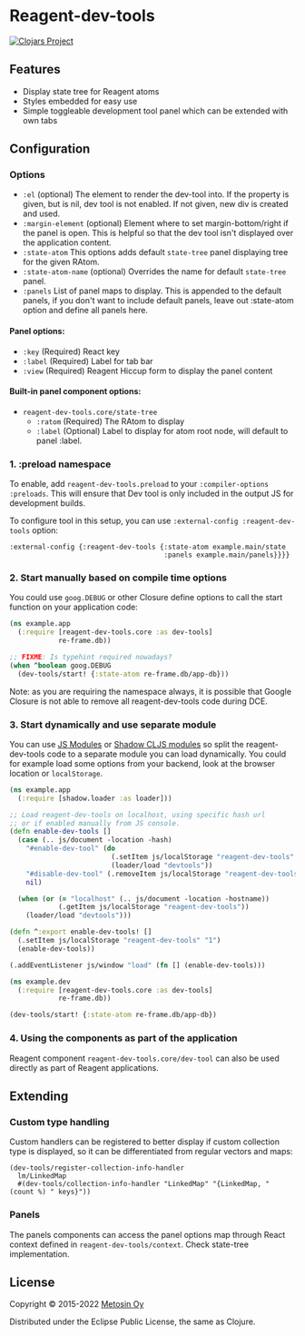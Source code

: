 # Reagent-dev-tools

[![Clojars Project](http://clojars.org/metosin/reagent-dev-tools/latest-version.svg)](http://clojars.org/metosin/reagent-dev-tools)

## Features

- Display state tree for Reagent atoms
- Styles embedded for easy use
- Simple toggleable development tool panel which can be extended with own tabs

## Configuration

### Options

- `:el` (optional) The element to render the dev-tool into. If the property is given,
but is nil, dev tool is not enabled. If not given, new div is created and used.
- `:margin-element` (optional) Element where to set margin-bottom/right if the panel is open.
This is helpful so that the dev tool isn't displayed over the application content.
- `:state-atom` This options adds default `state-tree` panel displaying tree for the given RAtom.
- `:state-atom-name` (optional) Overrides the name for default `state-tree` panel.
- `:panels` List of panel maps to display. This is appended to the default panels, if you
don't want to include default panels, leave out :state-atom option and define all panels here.

#### Panel options:
- `:key` (Required) React key
- `:label` (Required) Label for tab bar
- `:view` (Required) Reagent Hiccup form to display the panel content

#### Built-in panel component options:

- `reagent-dev-tools.core/state-tree`
    - `:ratom` (Required) The RAtom to display
    - `:label` (Optional) Label to display for atom root node, will default to panel :label.

### 1. :preload namespace

To enable, add `reagent-dev-tools.preload` to your `:compiler-options` `:preloads`.
This will ensure that Dev tool is only included in the output JS for
development builds.

To configure tool in this setup, you can use `:external-config :reagent-dev-tools` option:

```edn
:external-config {:reagent-dev-tools {:state-atom example.main/state
                                      :panels example.main/panels}}}}
```

### 2. Start manually based on compile time options

You could use `goog.DEBUG` or other Closure define options to call the start function
on your application code:

```cljs
(ns example.app
  (:require [reagent-dev-tools.core :as dev-tools]
            re-frame.db))

;; FIXME: Is typehint required nowadays?
(when ^boolean goog.DEBUG
  (dev-tools/start! {:state-atom re-frame.db/app-db}))
```

Note: as you are requiring the namespace always, it is possible that
Google Closure is not able to remove all reagent-dev-tools code during DCE.

### 3. Start dynamically and use separate module

You can use [JS Modules](https://clojurescript.org/reference/javascript-module-support)
or [Shadow CLJS modules](https://shadow-cljs.github.io/docs/UsersGuide.html#_modules)
so split the reagent-dev-tools code to a separate module you can load dynamically.
You could for example load some options from your backend, look at the
browser location or `localStorage`.

```cljs
(ns example.app
  (:require [shadow.loader :as loader]))

;; Load reagent-dev-tools on localhost, using specific hash url
;; or if enabled manually from JS console.
(defn enable-dev-tools []
  (case (.. js/document -location -hash)
    "#enable-dev-tool" (do
                         (.setItem js/localStorage "reagent-dev-tools" "1")
                         (loader/load "devtools"))
    "#disable-dev-tool" (.removeItem js/localStorage "reagent-dev-tools")
    nil)

  (when (or (= "localhost" (.. js/document -location -hostname))
            (.getItem js/localStorage "reagent-dev-tools"))
    (loader/load "devtools")))

(defn ^:export enable-dev-tools! []
  (.setItem js/localStorage "reagent-dev-tools" "1")
  (enable-dev-tools))

(.addEventListener js/window "load" (fn [] (enable-dev-tools)))
```

```cljs
(ns example.dev
  (:require [reagent-dev-tools.core :as dev-tools]
            re-frame.db))

(dev-tools/start! {:state-atom re-frame.db/app-db})
```

### 4. Using the components as part of the application

Reagent component `reagent-dev-tools.core/dev-tool` can also be used directly
as part of Reagent applications.

## Extending

### Custom type handling

Custom handlers can be registered to better display if custom collection type
is displayed, so it can be differentiated from regular vectors and maps:

```
(dev-tools/register-collection-info-handler
  lm/LinkedMap
  #(dev-tools/collection-info-handler "LinkedMap" "{LinkedMap, " (count %) " keys}"))
```

### Panels

The panels components can access the panel options map through React context
defined in `reagent-dev-tools/context`. Check state-tree implementation.

## License

Copyright © 2015-2022 [Metosin Oy](http://www.metosin.fi)

Distributed under the Eclipse Public License, the same as Clojure.
